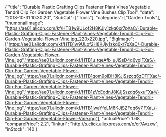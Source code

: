 {
	"title": "Durable Plastic Grafting Clips Fastener Plant Vines Vegetable Tendril Clip For Garden Vegetable Flower Vine Bushes Clip Tool",
	"date": "2018-10-31 10:30:20",
	"SubCat": ["Tools"],
	"categories": ["Garden Tools"],
	"thumbnailImage": "https://ae01.alicdn.com/kf/HTB1w9ULof2H8KJjy1zkq6xr7pXaC/-Durable-Plastic-Grafting-Clips-Fastener-Plant-Vines-Vegetable-Tendril-Clip-For-Garden-Vegetable-Flower-Vine.jpg_220x220.jpg",
	"BigImage": ["https://ae01.alicdn.com/kf/HTB1w9ULof2H8KJjy1zkq6xr7pXaC/-Durable-Plastic-Grafting-Clips-Fastener-Plant-Vines-Vegetable-Tendril-Clip-For-Garden-Vegetable-Flower-Vine.jpg","https://ae01.alicdn.com/kf/HTB1u_tqeAfb_uJjSsD4q6yqiFXaS/-Durable-Plastic-Grafting-Clips-Fastener-Plant-Vines-Vegetable-Tendril-Clip-For-Garden-Vegetable-Flower-Vine.jpg","https://ae01.alicdn.com/kf/HTB1qom9olDH8KJjSszcq6zDTFXac/-Durable-Plastic-Grafting-Clips-Fastener-Plant-Vines-Vegetable-Tendril-Clip-For-Garden-Vegetable-Flower-Vine.jpg","https://ae01.alicdn.com/kf/HTB1zVcEodnJ8KJjSszdq6yxuFXa4/-Durable-Plastic-Grafting-Clips-Fastener-Plant-Vines-Vegetable-Tendril-Clip-For-Garden-Vegetable-Flower-Vine.jpg","https://ae01.alicdn.com/kf/HTB1jwaYfeLM8KJjSZFqq6y7.FXaL/-Durable-Plastic-Grafting-Clips-Fastener-Plant-Vines-Vegetable-Tendril-Clip-For-Garden-Vegetable-Flower-Vine.jpg"],
	"actualPrice": 1.68,
	"comparePrice": 2.21,
	"linkurl": "http://s.click.aliexpress.com/e/cr7Avzxw",
	"inStock": 140
}
